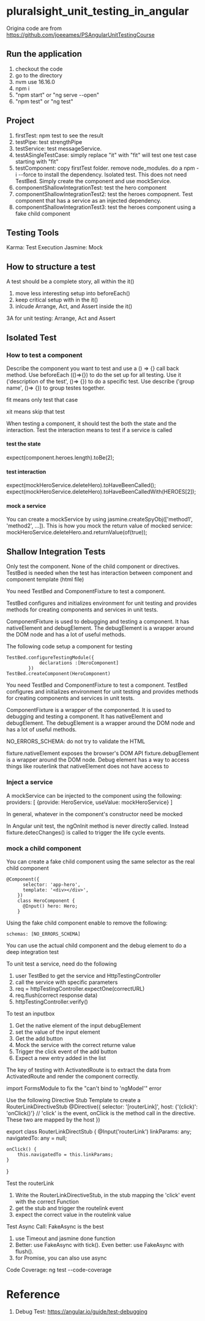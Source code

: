 # pluralsight_unit_testing_in_angular
Origina code are from https://github.com/joeeames/PSAngularUnitTestingCourse

## Run the application
1. checkout the code
2. go to the directory
3. nvm use 16.16.0
4. npm i
5. "npm start" or "ng serve --open"
6. "npm test" or "ng test"

## Project
1. firstTest: npm test to see the result
2. testPipe: test strengthPipe
3. testService: test messageService.
4. testASingleTestCase: simply replace "it" with "fit" will test one test case starting with "fit"
5. testComponent: copy firstTest folder. remove node_modules. do a npm -i --force to install the dependency. Isolated test. This does not need TestBed. Simply create the component and use mockService.
6. componentShallowIntegrationTest: test the hero component
7. componentShallowIntegrationTest2: test the heroes compopnent. Test component that has a service as an injected dependency.
8. componentShallowIntegrationTest3: test the heroes component using a fake child component

## Testing Tools
Karma: Test Execution
Jasmine: Mock

## How to structure a test
A test should be a complete story, all within the it()
1. move less interesting setup into beforeEach()
2. keep critical setup with in the it()
3. inlcude Arrange, Act, and Assert inside the it()

3A for unit testing: Arrange, Act and Assert

## Isolated Test
### How to test a component
Describe the component you want to test and use a () => {} call back method.
Use beforeEach (()=>{}) to do the set up for all testing.
Use it ('description of the test', ()=> {}) to do a specific test. 
Use describe ('group name', ()=> {}) to group testes together. 

fit means only test that case

xit means skip that test

When testing a component, it should test the both the state and the interaction. Test the interaction means to test if a service is called

#### test the state
expect(component.heroes.length).toBe(2);

#### test interaction
expect(mockHeroService.deleteHero).toHaveBeenCalled();
expect(mockHeroService.deleteHero).toHaveBeenCalledWith(HEROES[2]);

#### mock a service
You can create a mockService by using jasmine.createSpyObj(['method1', 'method2', ...]).
This is how you mock the return value of mocked service:
mockHeroService.deleteHero.and.returnValue(of(true));

## Shallow Integration Tests
Only test the component. None of the child component or directives. TestBed is needed when the test has interaction between component and component template (html file)

You need TestBed and ComponentFixture to test a component.

TestBed configures and initializes environment for unit testing and provides methods for creating components and services in unit tests.

ComponentFixture is used to debugging and testing a component. It has nativeElement and debugElement. The debugElement is a wrapper around the DOM node and has a lot of useful methods.

The following code setup a component for testing

```
TestBed.configureTestingModule({
            declarations :[HeroComponent]
        })
TestBed.createComponent(HeroComponent)
```

You need TestBed and ComponentFixture to test a component.
TestBed configures and initializes environment for unit testing and provides methods for creating components and services in unit tests.

ComponentFixture is a wrapper of the componented. It is used to debugging and testing a component. It has nativeElement and debugElement. The debugElement is a wrapper around the DOM node and has a lot of useful methods.

NO_ERRORS_SCHEMA: do not try to validate the HTML

fixture.nativeElement exposes the browser's DOM API
fixture.debugElement is a wrapper around the DOM node. Debug element has a way to access things like routerlink that nativeElement does not have access to

### Inject a service
A mockService can be injected to the component using the following:
providers: [
    {provide: HeroService, useValue: mockHeroService}
]

In general, whatever in the component's constructor need be mocked

In Angular unit test, the ngOnInit method is never directly called. Instead fixture.detecChanges() is called to trigger the life cycle events.

### mock a child component
You can create a fake child component using the same selector as the real child component

```
@Component({
      selector: 'app-hero',
      template: '<div></div>',
    })
    class HeroComponent {
      @Input() hero: Hero;
    }
```
Using the fake child component enable to remove the following:
```
schemas: [NO_ERRORS_SCHEMA]
```

You can use the actual child component and the debug element to do a deep integration test

To unit test a service, need do the following
1) user TestBed to get the service and HttpTestingController
2) call the service with specific parameters
3) req = httpTestingController.expectOne(correctURL)
4) req.flush(correct response data)
5) httpTestingController.verify()

To test an inputbox
1) Get the native element of the input debugElement
2) set the value of the input element
3) Get the add button
4) Mock the service with the correct returne value
5) Trigger the click event of the add button
6) Expect a new entry added in the list 

The key of testing with ActivatedRoute is to extract the data from ActivatedRoute and render the component correctly. 

import FormsModule to fix the "can't bind to 'ngModel'" error

Use the following Directive Stub Template to create a RouterLinkDirectiveStub
@Directive({
    selector: '[routerLink]',
    host: {'(click)': 'onClick()'}
    // 'click' is the event, onClick is the method call in the directive. These two are mapped by the host
})

export class RouterLinkDirectStub {
    @Input('routerLink') linkParams: any;
    navigatedTo: any = null;

    onClick() {
        this.navigatedTo = this.linkParams;
    }
}

Test the routerLink
1) Write the RouterLinkDirectiveStub, in the stub mapping the 'click' event with the correct Function
2) get the stub and trigger the routelink event
3) expect the correct value in the routelink value

Test Async Call: FakeAsync is the best
1) use Timeout and jasmine done function
2) Better: use FakeAsync with tick(). Even better: use FakeAsync with flush(). 
3) for Promise, you can also use async 

Code Coverage: ng test --code-coverage

# Reference
1. Debug Test: https://angular.io/guide/test-debugging
